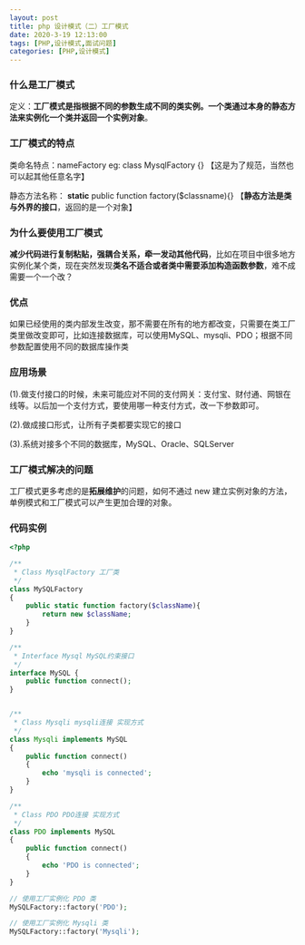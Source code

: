 ```yaml
---
layout: post
title: php 设计模式（二）工厂模式
date: 2020-3-19 12:13:00
tags: [PHP,设计模式,面试问题]
categories: [PHP,设计模式] 
---
```


### 什么是工厂模式

定义：**工厂模式是指根据不同的参数生成不同的类实例。一个类通过本身的静态方法来实例化一个类并返回一个实例对象**。

<!--more-->

### 工厂模式的特点

类命名特点：nameFactory eg: class MysqlFactory {} 【这是为了规范，当然也可以起其他任意名字】

静态方法名称： **static** public function factory($classname){} 【**静态方法是类与外界的接口**，返回的是一个对象】

### 为什么要使用工厂模式

**减少代码进行复制粘贴，强耦合关系，牵一发动其他代码**，比如在项目中很多地方实例化某个类，现在突然发现**类名不适合或者类中需要添加构造函数参数**，难不成需要一个一个改？

### 优点

如果已经使用的类内部发生改变，那不需要在所有的地方都改变，只需要在类工厂类里做改变即可，比如连接数据库，可以使用MySQL、mysqli、PDO；根据不同参数配置使用不同的数据库操作类

### 应用场景

(1).做支付接口的时候，未来可能应对不同的支付网关：支付宝、财付通、网银在线等。以后加一个支付方式，要使用哪一种支付方式，改一下参数即可。

(2).做成接口形式，让所有子类都要实现它的接口

(3).系统对接多个不同的数据库，MySQL、Oracle、SQLServer

### 工厂模式解决的问题

工厂模式更多考虑的是**拓展维护**的问题，如何不通过 new 建立实例对象的方法，单例模式和工厂模式可以产生更加合理的对象。

### 代码实例

```php
<?php

/**
 * Class MysqlFactory 工厂类
 */
class MySQLFactory
{
    public static function factory($className){
        return new $className;
    }
}

/**
 * Interface Mysql MySQL约束接口
 */
interface MySQL {
    public function connect();
}


/**
 * Class Mysqli mysqli连接 实现方式
 */
class Mysqli implements MySQL
{
    public function connect()
    {
        echo 'mysqli is connected';
    }
}

/**
 * Class PDO PDO连接 实现方式
 */
class PDO implements MySQL
{
    public function connect()
    {
        echo 'PDO is connected';
    }
}

// 使用工厂实例化 PDO 类
MySQLFactory::factory('PDO');

// 使用工厂实例化 Mysqli 类
MySQLFactory::factory('Mysqli');
```